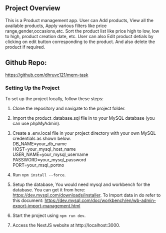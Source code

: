 ## Project Overview

This is a Product management app. User can Add products, View all the available products, Apply various filters like price range,gender,occasions,etc. Sort the product list like price high to low, low to high, product creation date, etc. User can also Edit product detials by clicking on edit button corresponding to the product. And also delete the product if required.  

## Github Repo:

https://github.com/dhruvc121/mern-task

### Setting Up the Project

To set up the project locally, follow these steps:

1. Clone the repository and navigate to the project folder.
2. Import the product_database.sql file in to your MySQL database (you can use phpMyAdmin).
3. Create a .env.local file in your project directory with your own MySQL credentials as shown below.    <br>
    DB_NAME=your_db_name    <br>
    HOST=your_mysql_host_name    <br>
    USER_NAME=your_mysql_username    <br>
    PASSWORD=your_mysql_password    <br>
    PORT=your_msql_portno    <br>
    
4. Run `npm install --force`.
5. Setup the database, You would need mysql and workbench for the database. You can get it from here: https://dev.mysql.com/downloads/installer. To Import data in do refer to this document: https://dev.mysql.com/doc/workbench/en/wb-admin-export-import-management.html
6. Start the project using `npm run dev`.
7. Access the NextJS website at http://localhost:3000.


